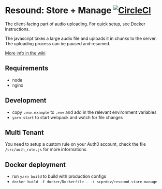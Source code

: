 # Resound: Store + Manage [![CircleCI](https://circleci.com/gh/ProjectResound/store-upload.svg?style=svg)](https://circleci.com/gh/ProjectResound/store-upload)

The client-facing part of audio uploading. For quick setup, see [Docker](https://github.com/ProjectResound/planning/wiki/store#docker-deployment) instructions.

The javascript takes a large audio file and uploads it in chunks to the server.  The uploading process can be paused
and resumed.

[More info in the wiki](https://github.com/ProjectResound/planning/wiki)


## Requirements
* node
* nginx

## Development
* copy `.env.example` to `.env` and add in the relevant environment variables
* `yarn start` to start webpack and watch for file changes

## Multi Tenant
You need to setup a custom rule on your Auth0 account, check the file `/src/auth_rule.js` for more informations.

## Docker deployment
* run `yarn build` to build with production configs
* `docker build -f docker/Dockerfile . -t scprdev/resound-store-manage`
